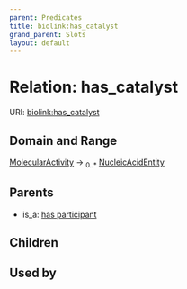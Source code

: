 ```yaml
---
parent: Predicates
title: biolink:has_catalyst
grand_parent: Slots
layout: default
---
```


# Relation: has_catalyst




URI: [biolink:has_catalyst](https://w3id.org/biolink/vocab/has_catalyst)

## Domain and Range

[MolecularActivity](MolecularActivity.md) ->  <sub>0..\*</sub> [NucleicAcidEntity](NucleicAcidEntity.md)

## Parents

 *  is_a: [has participant](has_participant.md)

## Children


## Used by

